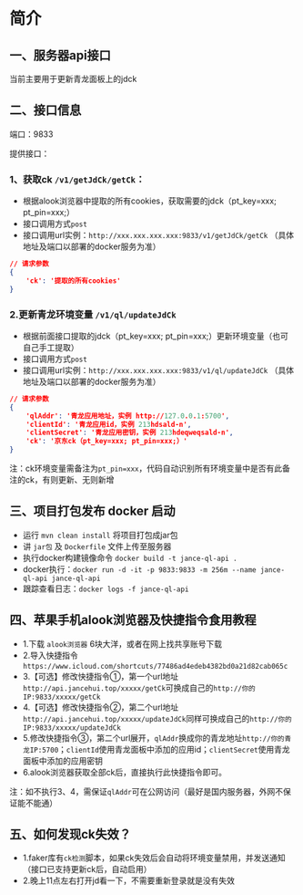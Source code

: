 # 简介

## 一、服务器api接口

当前主要用于更新青龙面板上的jdck


## 二、接口信息

端口：9833

提供接口：

### 1、获取ck `/v1/getJdCk/getCk`：

- 根据alook浏览器中提取的所有cookies，获取需要的jdck（pt_key=xxx; pt_pin=xxx;）
- 接口调用方式`post`
- 接口调用url实例：`http://xxx.xxx.xxx.xxx:9833/v1/getJdCk/getCk` （具体地址及端口以部署的docker服务为准）
``` json
// 请求参数
{
    'ck': '提取的所有cookies'
}
```

### 2.更新青龙环境变量 `/v1/ql/updateJdCk`

- 根据前面接口提取的jdck（pt_key=xxx; pt_pin=xxx;）更新环境变量（也可自己手工提取）
- 接口调用方式`post`
- 接口调用url实例：`http://xxx.xxx.xxx.xxx:9833/v1/ql/updateJdCk` （具体地址及端口以部署的docker服务为准）
``` json
// 请求参数
{
    'qlAddr': '青龙应用地址，实例 http://127.0.0.1:5700',
    'clientId': '青龙应用id，实例 213hdsald-n',
    'clientSecret': '青龙应用密钥，实例 213hdeqweqsald-n',
    'ck': '京东ck（pt_key=xxx; pt_pin=xxx;）'
}
```
注：ck环境变量需备注为`pt_pin=xxx`，代码自动识别所有环境变量中是否有此备注的ck，有则更新、无则新增

## 三、项目打包发布 docker 启动

- 运行 `mvn clean install` 将项目打包成jar包
- 讲 `jar包` 及 `Dockerfile` 文件上传至服务器
- 执行docker构建镜像命令 `docker build -t jance-ql-api .`
- docker执行：`docker run -d -it -p 9833:9833 -m 256m --name jance-ql-api jance-ql-api`
- 跟踪查看日志：`docker logs -f jance-ql-api`

## 四、苹果手机alook浏览器及快捷指令食用教程

- 1.下载 `alook浏览器` 6块大洋，或者在网上找共享账号下载
- 2.导入快捷指令 `https://www.icloud.com/shortcuts/77486ad4edeb4382bd0a21d82cab065c`
- 3.【可选】修改快捷指令①，第一个url地址`http://api.jancehui.top/xxxxx/getCk`可换成自己的`http://你的IP:9833/xxxxx/getCk`
- 4.【可选】修改快捷指令②，第二个url地址`http://api.jancehui.top/xxxxx/updateJdCk`同样可换成自己的`http://你的IP:9833/xxxxx/updateJdCk`
- 5.修改快捷指令③，第二个url展开，`qlAddr`换成你的青龙地址`http://你的青龙IP:5700`；`clientId`使用青龙面板中添加的应用id；`clientSecret`使用青龙面板中添加的应用密钥
- 6.alook浏览器获取全部ck后，直接执行此快捷指令即可。

注：如不执行3、4，需保证`qlAddr`可在公网访问（最好是国内服务器，外网不保证能不能通）

## 五、如何发现ck失效？

- 1.faker库有`ck检测`脚本，如果ck失效后会自动将环境变量禁用，并发送通知（接口已支持更新ck后，自动启用）
- 2.晚上11点左右打开jd看一下，不需要重新登录就是没有失效
